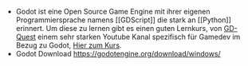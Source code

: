 - Godot ist eine Open Source Game Engine mit ihrer eigenen Programmiersprache namens [[GDScript]] die stark an [[Python]] erinnert. Um diese zu lernen gibt es einen guten Lernkurs, von [GD-Quest](https://www.youtube.com/@Gdquest) einem sehr starken Youtube Kanal spezifisch für Gamedev im Bezug zu Godot, [Hier zum Kurs](https://gdquest.github.io/learn-gdscript/).
- Godot Download 
  https://godotengine.org/download/windows/